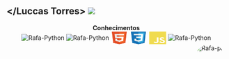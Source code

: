   
## </Luccas Torres> <a href = "mailto:luccascardosot@gmail.com"><img position="right" src="https://img.shields.io/badge/-Gmail-%23333?style=for-the-badge&logo=gmail&logoColor=white" target="_blank"></a>
<center>
<div style="display: inline_block">
  <b>Conhecimentos</b><br>
  <img align="center" alt="Rafa-Python" height="30" width="55" src="https://upload.wikimedia.org/wikipedia/commons/thumb/2/27/PHP-logo.svg/2560px-PHP-logo.svg.png">
  <img align="center" alt="Rafa-Python" height="40" width="55" src="https://quay.com.br/wp-content/uploads/2020/06/5848104fcef1014c0b5e4950.png">
  <img align="center" alt="Rafa-HTML" height="30" width="40" src="https://raw.githubusercontent.com/devicons/devicon/master/icons/html5/html5-original.svg">
  <img align="center" alt="Rafa-CSS" height="30" width="40" src="https://raw.githubusercontent.com/devicons/devicon/master/icons/css3/css3-original.svg">
  <img align="center" alt="Rafa-Js" height="30" width="40" src="https://raw.githubusercontent.com/devicons/devicon/master/icons/javascript/javascript-plain.svg">
  <img align="center" alt="Rafa-Python" height="30" width="55" src="https://marcas-logos.net/wp-content/uploads/2020/11/Java-logo.png">
  <img align="right" alt="Rafa-pic" height="150" style="border-radius:50px;" src="https://upload.wikimedia.org/wikipedia/commons/thumb/a/ab/Logo-ubuntu_cof-orange-hex.svg/1200px-Logo-ubuntu_cof-orange-hex.svg.png">

 
 
</div>
